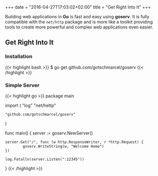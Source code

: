 +++
date = "2016-04-27T17:03:02+02:00"
title = "Get Right Into It"
+++

Building web applications in **Go** is fast and easy using **goserv**. It is fully compatible with
the `net/http` package and is more like a toolkit providing tools to create more powerful
and complex web applications even easier.

## Get Right Into It

### Installation

{{< highlight bash >}}
$ go get github.com/gotschmarcel/goserv
{{< /highlight >}}

### Simple Server

{{< highlight go >}}
package main

import (
    "log"
    "net/hettp"

    "github.com/gotschmarcel/goserv"
)

func main() {
    server := goserv.NewServer()

    server.Get("/", func (w http.ResponseWriter, r *http.Request) {
            goserv.WriteString(w, "Welcome Home")
    })

    log.Fatalln(server.Listen(":12345"))
}
{{< /highlight >}}
